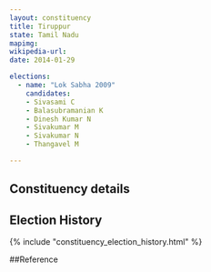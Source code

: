 ```yaml
---
layout: constituency
title: Tiruppur
state: Tamil Nadu
mapimg: 
wikipedia-url: 
date: 2014-01-29

elections: 
  - name: "Lok Sabha 2009"
    candidates: 
    - Sivasami C 
    - Balasubramanian K 
    - Dinesh Kumar N 
    - Sivakumar M 
    - Sivakumar N 
    - Thangavel M 

---
```

## Constituency details


## Election History
{% include "constituency_election_history.html" %}

##Reference
